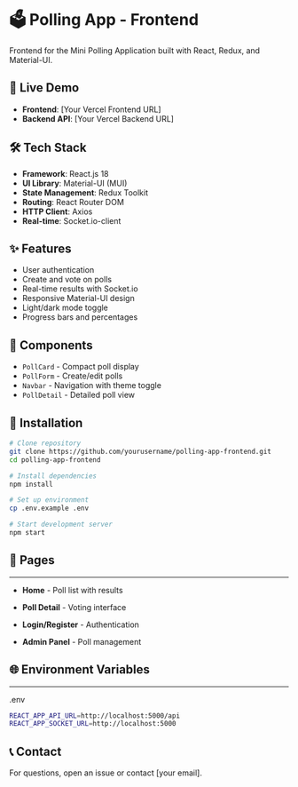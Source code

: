 # 🗳️ Polling App - Frontend

Frontend for the Mini Polling Application built with React, Redux, and Material-UI.

## 🚀 Live Demo

- **Frontend**: [Your Vercel Frontend URL]
- **Backend API**: [Your Vercel Backend URL]

## 🛠 Tech Stack

- **Framework**: React.js 18
- **UI Library**: Material-UI (MUI)
- **State Management**: Redux Toolkit
- **Routing**: React Router DOM
- **HTTP Client**: Axios
- **Real-time**: Socket.io-client

## ✨ Features

- User authentication
- Create and vote on polls
- Real-time results with Socket.io
- Responsive Material-UI design
- Light/dark mode toggle
- Progress bars and percentages

## 🎨 Components

- `PollCard` - Compact poll display
- `PollForm` - Create/edit polls
- `Navbar` - Navigation with theme toggle
- `PollDetail` - Detailed poll view

## 🔧 Installation

```bash
# Clone repository
git clone https://github.com/yourusername/polling-app-frontend.git
cd polling-app-frontend

# Install dependencies
npm install

# Set up environment
cp .env.example .env

# Start development server
npm start

```

## 📱 Pages

--------

- **Home** - Poll list with results

- **Poll Detail** - Voting interface

- **Login/Register** - Authentication

- **Admin Panel** - Poll management

## 🌐 Environment Variables

------------------------
.env

```bash
REACT_APP_API_URL=http://localhost:5000/api
REACT_APP_SOCKET_URL=http://localhost:5000
```

📞 Contact
----------

For questions, open an issue or contact \[your email\].
